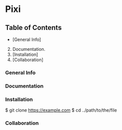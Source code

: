 # Pixi


## Table of Contents
- [General Info]
2. Documentation.
3. [Installation]
4. [Collaboration]

### General Info

### Documentation

### Installation
$ git clone https://example.com
$ cd ../path/to/the/file


### Collaboration
